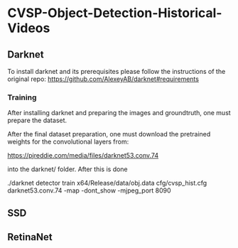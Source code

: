 # CVSP-Object-Detection-Historical-Videos

## Darknet

To install darknet and its prerequisites please follow the instructions of the original repo:
https://github.com/AlexeyAB/darknet#requirements

### Training

After installing darknet and preparing the images and groundtruth, one must prepare the dataset. 

After the final dataset preparation, one must download the pretrained weights for the convolutional layers from: 

https://pjreddie.com/media/files/darknet53.conv.74 

into the darknet/ folder. After this is done 

./darknet detector train x64/Release/data/obj.data cfg/cvsp_hist.cfg darknet53.conv.74 -map -dont_show -mjpeg_port 8090

## SSD

## RetinaNet
